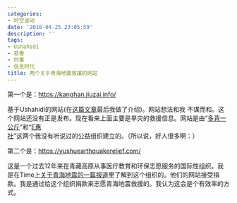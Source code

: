 ```yaml
---
categories:
- 时空波动
date: '2010-04-25 23:05:59'
description: ''
tags:
- Ushahidi
- 慈善
- 时事
- 信息时代
title: 两个关于青海地震救援的网站
---
```

第一个是：<https://kanghan.jiuzai.info/>



基于Ushahidi的网站(在[这篇文章](../?p=9998)最后我做了介绍)。网站想法和我 不谋而和。这个网站还没有正是发布。现在看来上面主要是旱灾的救援信息。网站是由“[多背一公斤](https://www.1kg.org/activities)”和“[E惠社](https://www.ecauses.org/)“这两个我没有听说过的公益组织建立的。（所以说，好人很多啊：）



第二个是：<https://yushuearthquakerelief.com/>



这是一个过去12年来在青藏高原从事医疗教育和环保志愿服务的国际性组织。我是在Time上[关于青海地震的一篇报道](https://www.time.com/time/world/article/0,8599,1982170,00.html)里了解到这个组织的。他们的网站接受捐款。我是通过给这个组织捐款来志愿青海地震救援的。我认为这会是个有效率的方式。

